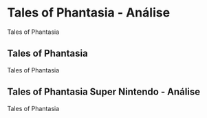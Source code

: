 ---
---

# Tales of Phantasia - Análise

Tales of Phantasia

## Tales of Phantasia

Tales of Phantasia

## Tales of Phantasia Super Nintendo - Análise

Tales of Phantasia
